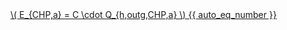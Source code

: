 <a href="/eco2_guide_center/1.%20ECO2%20Logic%20Guide/Hee1_Equation_List.html" class="equation-link" target="_blank" rel="noopener noreferrer">
  \( E_{CHP,a} = C \cdot Q_{h,outg,CHP,a} \) {{ auto_eq_number }}
</a>
